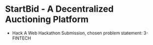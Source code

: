 # StartBid - A Decentralized Auctioning Platform
- Hack A Web Hackathon Submission, chosen problem statement: 3-FINTECH
